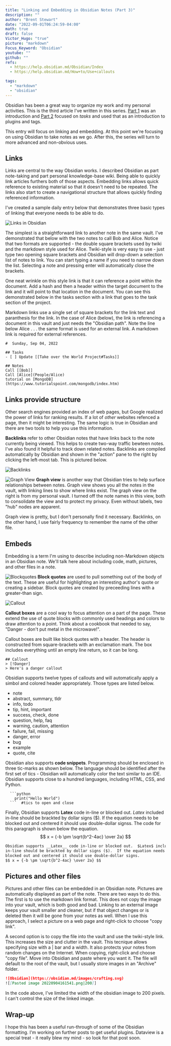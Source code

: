 ```yaml
---
title: "Linking and Embedding in Obsidian Notes (Part 3)"
description: ""
author: "Brent Stewart"
date: "2022-09-01T06:24:59-04:00"
math: true
draft: false
Victor_Hugo: "true"
picture: "markdown"
Focus_Keyword: "Obsidian"
youtube: ""
github: ""
refs:
  - https://help.obsidian.md/Obsidian/Index
  - https://help.obsidian.md/How+to/Use+callouts

tags:
  - "markdown"
  - "obsidian"
---
```


Obsidian has been a great way to organize my work and my personal activities.  This is the third article I've written in this series.  [Part 1](/posts/220829_obsidian_intro) was an introduction and [Part 2](/posts/220831_using_obsidian) focused on _tasks_ and used that as an introduction to plugins and tags.

This entry will focus on linking and embedding.  At this point we're focusing on using Obsidian to take notes as we go.  After this, the series will turn to more advanced and non-obvious uses.

## Links
Links are central to the way Obsidian works.  I described Obsidian as part note-taking and part personal knowledge-base wiki.  Being able to quickly link articles furthers both of those aspects.  Embedding links allows quick reference to existing material so that it doesn't need to be repeated.  The links also start to create a navigational structure that allows quickly finding referenced information.

I've created a sample daily entry below that demonstrates three basic types of linking that everyone needs to be able to do.

![Links in Obsidian](/220904_Links.png)

The simplest is a straightforward link to another note in the same vault.  I've demonstrated that below with the two notes to call Bob and Alice.  Notice that two formats are supported - the double square brackets used by twiki and the markdown style used for Alice.  Twiki-style is very easy to use - just type two opening square brackets and Obsidian will drop-down a selection list of notes to link.  You can start typing a name if you need to narrow down the list.  Selecting a note and pressing enter will automatically close the brackets.

One neat wrinkle on this style link is that it can reference a point within the document.  Add a hash and then a header within the target document to the link and it will point to that location in the document.  You can see this demonstrated below in the tasks section with a link that goes to the task section of the project.

Markdown links use a single set of square brackets for the link text and paranthesis for the link.  In the case of Alice (below), the link is referencing a document in this vault and just needs the "Obsidian path".  Note the line below Alice . . . the same format is used for an external link.  A markdown link is required for external references.

```
#  Sunday, Sep 04, 2022

## Tasks
- [ ] Update [[Take over the World Project#Tasks]]

## Notes
Call [[Bob]]
Call [Alice](People/Alice)
tutorial on [MongoDB](https://www.tutorialspoint.com/mongodb/index.htm)
```

## Links provide structure
Other search engines provided an index of web pages, but Google realized the power of links for ranking results.  If a lot of _other_ websites refenced a page, then it might be interesting.  The same logic is true in Obsidian and there are two tools to help you use this information.

__Backlinks__ refer to other Obsidian notes that have links back to the note currently being viewed.  This helps to create two-way traffic bewteen notes.  I've also found it helpful to track down related notes.  Backlinks are compiled automatically by Obsidian and shown in the "action" pane to the right by clicking the left-most tab.  This is pictured below.

![Backlinks](/220904_Backlinks.png)

![Graph View](/220904_Graphview.png#floatright)
__Graph view__ is another way that Obsidian tries to help surface relationships between notes.  Graph view shows you all the notes in the vault, with linking lines to show where links exist.  The graph view on the right is from my personal vault.  I turned off the note names in this view, both to consolidate the view and to protect my privacy.  Even without labels, two "hub" nodes are apparent.

Graph view is pretty, but I don't personally find it necessary.  Backlinks, on the other hand, I use fairly frequency to remember the name of the other file.

## Embeds
Embedding is a term I'm using to describe including non-Markdown objects in an Obsidian note.  We'll talk here about including code, math, pictures, and other files in a note.

![Blockquotes](/220904_Obsidian_Blockquote.png#floatleft)
__Block quotes__ are used to pull something out of the body of the text.  These are useful for highlighting an interesting author's quote or creating a sidebar.  Block quotes are created by preceeding lines with a greater-than sign.

![Callout](/220904_Obsidian_callout.png#floatsmallright)

__Callout boxes__ are a cool way to focus attention on a part of the page.  These extend the use of quote blocks with commonly used headings and colors to draw attention to a point.  Think about a cookbook that needed to say, "Danger - don't put metal in the microwave!".

Callout boxes are built like block quotes with a header. The header is constructed from square-brackets with an exclamation mark.  The box includes everything until an empty line return, so it can be long.

```
## Callout
> [!Danger]
> Here's a danger callout
```

Obsidian supports twelve types of callouts and will automatically apply a simbol and colored header appropriately.  Those types are listed below.
-   note
-   abstract, summary, tldr
-   info, todo
-   tip, hint, important
-   success, check, done
-   question, help, faq
-   warning, caution, attention
-   failure, fail, missing
-   danger, error
-   bug
-   example
-   quote, cite

Obsidian also supports __code snippets__.  Programming should be enclosed in three tic-marks as shown below.  The language should be identified after the first set of tics - Obsidian will automatically color the text similar to an IDE.  Obsidian supports close to a hundred languages, including HTML, CSS, and Python.

```
  ```python
	print("Hello World")
  ```  #tics to open and close
```

Finally, Obsidian supports __Latex__ code in-line or blocked out.  $Latex$ included in-line should be brackted by dollar signs ($).  If the equation needs to be blocked out and centered it should use double-dollar signss.  The code for this paragraph is shown below the equation.
$$ x = {-b \pm \sqrt{b^2-4ac} \over 2a} $$

```markdown
Obsidian supports __Latex__ code in-line or blocked out.  $Latex$ included 
in-line should be brackted by dollar signs ($).  If the equation needs to be 
blocked out and centered it should use double-dollar signs.
$$ x = {-b \pm \sqrt{b^2-4ac} \over 2a} $$
```

## Pictures and other files

Pictures and other files can be embedded in an Obsidian note.  Pictures are automatically displayed as part of the note.  There are two ways to do this.  The first is to use the markdown link format.  This does not copy the image into your vault, which is both good and bad.  Linking to an external image keeps your vault smaller and cleaner, but if that object changes or is deleted then it will be gone from your notes as well.  When I use this approach, I select a picture on a web page and right-click to choose "copy link".

A second option is to copy the file into the vault and use the twiki-style link.  This increases the size and clutter in the vault.  This tecnique allows specifying size with a | bar and a width.  It also protects your notes from random changes on the Internet.  When copying, right-click and choose "copy file".  Move into Obsidian and paste where you want it.  The file will default to the root of the vault, but I usually store images in an "Archive" folder.   

```markdown
![Obsidian](https://obsidian.md/images/crafting.svg)
![[Pasted image 20220904161541.png|200]]
```

In the code above, I've limited the width of the obsidian image to 200 pixels.  I can't control the size of the linked image.

## Wrap-up
I hope this has been a useful run-through of some of the Obsidian formatting.  I'm working on further posts to get useful plugins.  Dataview is a special treat - it really blew my mind - so look for that post soon.